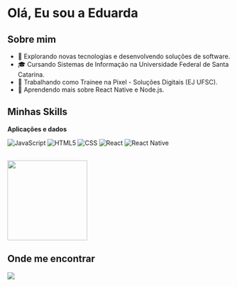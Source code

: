 # Olá, Eu sou a Eduarda

## Sobre mim

- 🩷 Explorando novas tecnologias e desenvolvendo soluções de software.
- 🎓 Cursando Sistemas de Informação na Universidade Federal de Santa Catarina.
- 💼 Trabalhando como Trainee na Pixel - Soluções Digitais (EJ UFSC).
- 🌱 Aprendendo mais sobre React Native e Node.js.

## Minhas Skills

**Aplicações e dados**

![JavaScript](https://img.shields.io/badge/-JavaScript-333333?style=flat&logo=javascript)
![HTML5](https://img.shields.io/badge/-HTML5-333333?style=flat&logo=HTML5)
![CSS](https://img.shields.io/badge/-CSS-333333?style=flat&logo=CSS3&logoColor=1572B6)
![React](https://img.shields.io/badge/-React-333333?style=flat&logo=react)
![React Native](https://img.shields.io/badge/-React%20Native-333333?style=flat&logo=react)

<br/>

<a href="https://github.com/moraeseduarda" title="Perfil de Eduarda">
  <img height="180em" src="https://github-readme-stats.vercel.app/api?username=moraeseduarda&theme=dracula&show_icons=true" />
</a>

## Onde me encontrar

<a href="https://www.linkedin.com/in/eduardamorads/" target="_blank"><img src="https://img.shields.io/badge/LinkedIn-0077B5?style=for-the-badge&logo=linkedin&logoColor=white"></a>
